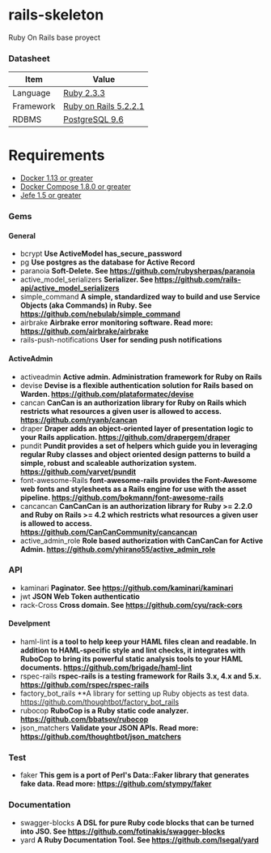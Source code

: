 # rails-skeleton
Ruby On Rails base proyect

### Datasheet
Item                    | Value
----------------------- | -------------
Language                | [Ruby 2.3.3](https://www.ruby-lang.org/en/)
Framework               | [Ruby on Rails 5.2.2.1](http://rubyonrails.org)
RDBMS                   | [PostgreSQL 9.6](https://www.postgresql.org)

# Requirements
- [Docker 1.13 or greater](https://www.docker.com)
- [Docker Compose 1.8.0 or greater](https://docs.docker.com/compose/)
- [Jefe 1.5 or greater](https://github.com/dgamboaestrada/jefe)


### Gems
#### General
- bcrypt **Use ActiveModel has_secure_password**
- pg **Use postgres as the database for Active Record**
- paranoia **Soft-Delete. See https://github.com/rubysherpas/paranoia**
- active_model_serializers **Serializer. See https://github.com/rails-api/active_model_serializers**
- simple_command **A simple, standardized way to build and use Service Objects (aka Commands) in Ruby. See https://github.com/nebulab/simple_command**
- airbrake **Airbrake error monitoring software. Read more: https://github.com/airbrake/airbrake**
- rails-push-notifications **User for sending push notifications**
#### ActiveAdmin
- activeadmin **Active admin. Administration framework for Ruby on Rails**
- devise **Devise is a flexible authentication solution for Rails based on Warden. https://github.com/plataformatec/devise**
- cancan **CanCan is an authorization library for Ruby on Rails which restricts what resources a given user is allowed to access. https://github.com/ryanb/cancan**
- draper **Draper adds an object-oriented layer of presentation logic to your Rails application. https://github.com/drapergem/draper**
- pundit **Pundit provides a set of helpers which guide you in leveraging regular Ruby classes and object oriented design patterns to build a simple, robust and scaleable authorization system. https://github.com/varvet/pundit**
- font-awesome-Rails **font-awesome-rails provides the Font-Awesome web fonts and stylesheets as a Rails engine for use with the asset pipeline. https://github.com/bokmann/font-awesome-rails**
- cancancan **CanCanCan is an authorization library for Ruby >= 2.2.0 and Ruby on Rails >= 4.2 which restricts what resources a given user is allowed to access. https://github.com/CanCanCommunity/cancancan**
- active_admin_role **Role based authorization with CanCanCan for Active Admin. https://github.com/yhirano55/active_admin_role**
### API
- kaminari **Paginator. See https://github.com/kaminari/kaminari**
- jwt **JSON Web Token authenticatio**
- rack-Cross **Cross domain. See https://github.com/cyu/rack-cors**
#### Develpment
- haml-lint **is a tool to help keep your HAML files clean and readable. In addition to HAML-specific style and lint checks, it integrates with RuboCop to bring its powerful static analysis tools to your HAML documents. https://github.com/brigade/haml-lint**
- rspec-rails **rspec-rails is a testing framework for Rails 3.x, 4.x and 5.x. https://github.com/rspec/rspec-rails**
- factory_bot_rails **A library for setting up Ruby objects as test data. https://github.com/thoughtbot/factory_bot_rails
- rubocop **RuboCop is a Ruby static code analyzer. https://github.com/bbatsov/rubocop**
- json_matchers **Validate your JSON APIs. Read more: https://github.com/thoughtbot/json_matchers**
### Test
- faker **This gem is a port of Perl's Data::Faker library that generates fake data. Read more: https://github.com/stympy/faker**
### Documentation
- swagger-blocks **A DSL for pure Ruby code blocks that can be turned into JSO. See https://github.com/fotinakis/swagger-blocks**
- yard **A Ruby Documentation Tool. See https://github.com/lsegal/yard**
